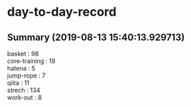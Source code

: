 # day-to-day-record  
## Summary  (2019-08-13 15:40:13.929713)  
basket : 98  
core-training : 19  
hatena : 5  
jump-rope : 7  
qiita : 11  
strech : 134  
work-out : 8  
